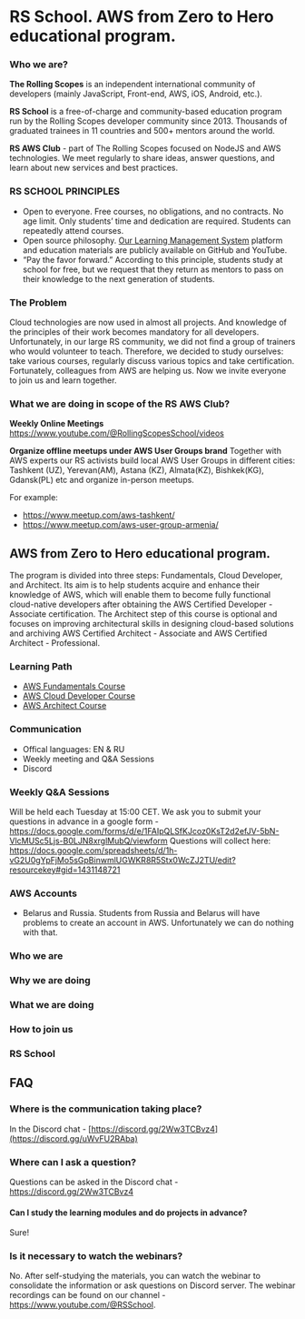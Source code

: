 # RS School. AWS from Zero to Hero educational program.

### Who we are?
**The Rolling Scopes** is an independent international community of developers (mainly JavaScript, Front-end, AWS, iOS, Android, etc.).

**RS School** is a free-of-charge and community-based education program run by the Rolling Scopes developer community since 2013.
Thousands of graduated trainees in 11 countries and 500+ mentors around the world.

**RS AWS Club** - part of The Rolling Scopes focused on NodeJS and AWS technologies. We meet regularly to share ideas, answer questions, and learn about new services and best practices.

### RS SCHOOL PRINCIPLES
- Open to everyone. Free courses, no obligations, and no contracts. No age limit. Only students’ time and dedication are required. Students can repeatedly attend courses.
- Open source philosophy. [Our Learning Management System](https://github.com/rolling-scopes/rsschool-app) platform and education materials are publicly available on GitHub and YouTube.
- “Pay the favor forward.” According to this principle, students study at school for free, but we request that they return as mentors to pass on their knowledge to the next generation of students.

### The Problem
Cloud technologies are now used in almost all projects. And knowledge of the principles of their work becomes mandatory for all developers. Unfortunately, in our large RS community, we did not find a group of trainers who would volunteer to teach. Therefore, we decided to study ourselves: take various courses, regularly discuss various topics and take certification. Fortunately, colleagues from AWS are helping us. Now we invite everyone to join us and learn together.

### What we are doing in scope of the RS AWS Club?

**Weekly Online Meetings** https://www.youtube.com/@RollingScopesSchool/videos 

**Organize offline meetups under AWS User Groups brand**
Together with AWS experts our RS activists build local AWS User Groups in different cities: Tashkent (UZ), Yerevan(AM), Astana (KZ), Almata(KZ), 
Bishkek(KG), Gdansk(PL) etc and organize in-person meetups.

For example:
- https://www.meetup.com/aws-tashkent/
- https://www.meetup.com/aws-user-group-armenia/

## AWS from Zero to Hero educational program.
The program is divided into three steps: Fundamentals, Cloud Developer, and Architect. Its aim is to help students acquire and enhance their knowledge of AWS, which will enable them to become fully functional cloud-native developers after obtaining the AWS Certified Developer - Associate certification. The Architect step of this course is optional and focuses on improving architectural skills in designing cloud-based solutions and archiving AWS Certified Architect - Associate and AWS Certified Architect - Professional.

### Learning Path
- [AWS Fundamentals Course](/aws-fundamentals/)
- [AWS Cloud Developer Course](/aws-developer/)
- [AWS Architect Course](/aws-architect/)

### Communication
- Offical languages: EN & RU 
- Weekly meeting and Q&A Sessions 
- Discord 

### Weekly Q&A Sessions
Will be held each Tuesday at 15:00 CET.
We ask you to submit your questions in advance in a google form - https://docs.google.com/forms/d/e/1FAIpQLSfKJcoz0KsT2d2efJV-5bN-VlcMUSc5Ljs-B0LJN8xrglMubQ/viewform
Questions will collect here: https://docs.google.com/spreadsheets/d/1h-vG2U0gYpFjMo5sGpBinwmlUGWKR8R5Stx0WcZJ2TU/edit?resourcekey#gid=1431148721

### AWS Accounts 
- Belarus and Russia. Students from Russia and Belarus will have problems to create an account in AWS. Unfortunately we can do nothing with that.

### Who we are

### Why we are doing

### What we are doing

### How to join us

### RS School


## FAQ
### Where is the communication taking place?
In the Discord chat - [https://discord.gg/2Ww3TCBvz4](https://discord.gg/uWvFU2RAba)

### Where can I ask a question?
Questions can be asked in the Discord chat - https://discord.gg/2Ww3TCBvz4

#### Can I study the learning modules and do projects in advance?
Sure!

### Is it necessary to watch the webinars?
No. After self-studying the materials, you can watch the webinar to consolidate the information or ask questions on Discord server.
The webinar recordings can be found on our channel - https://www.youtube.com/@RSSchool.



